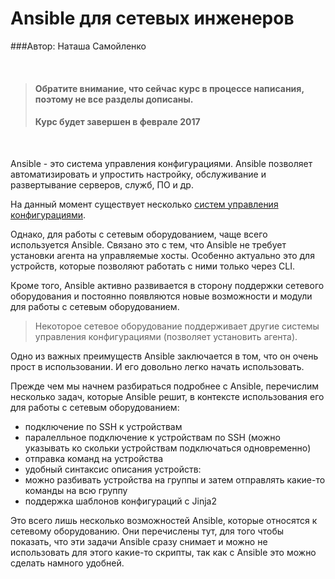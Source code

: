 # Ansible для сетевых инженеров

###Автор: Наташа Самойленко

<br>

>#### Обратите внимание, что сейчас курс в процессе написания, поэтому не все разделы дописаны.
>#### Курс будет завершен в феврале 2017

<br>

Ansible - это система управления конфигурациями. Ansible позволяет автоматизировать и упростить настройку, обслуживание и развертывание серверов, служб, ПО и др.

На данный момент существует несколько [систем управления конфигурациями](http://xgu.ru/wiki/%D0%A1%D0%B8%D1%81%D1%82%D0%B5%D0%BC%D0%B0_%D1%83%D0%BF%D1%80%D0%B0%D0%B2%D0%BB%D0%B5%D0%BD%D0%B8%D1%8F_%D0%BA%D0%BE%D0%BD%D1%84%D0%B8%D0%B3%D1%83%D1%80%D0%B0%D1%86%D0%B8%D0%B5%D0%B9).

Однако, для работы с сетевым оборудованием, чаще всего используется Ansible.
Связано это с тем, что Ansible не требует установки агента на управляемые хосты.
Особенно актуально это для устройств, которые позволяют работать с ними только через CLI.

Кроме того, Ansible активно развивается в сторону поддержки сетевого оборудования и постоянно появляются новые возможности и модули для работы с сетевым оборудованием.

> Некоторое сетевое оборудование поддерживает другие системы управления конфигурациями (позволяет установить агента).

Одно из важных преимуществ Ansible заключается в том, что он очень прост в использовании. И его довольно легко начать использовать.

Прежде чем мы начнем разбираться подробнее с Ansible, перечислим несколько задач, которые Ansible решит, в контексте использования его для работы с сетевым оборудованием:
* подключение по SSH к устройствам
 * паралелльное подключение к устройствам по SSH (можно указывать ко скольки устройствам подключаться одновременно)
* отправка команд на устройства
* удобный синтаксис описания устройств:
 * можно разбивать устройства на группы и затем отправлять какие-то команды на всю группу
* поддержка шаблонов конфигураций с Jinja2

Это всего лишь несколько возможностей Ansible, которые относятся к сетевому оборудованию. Они перечислены тут, для того чтобы показать, что эти задачи Ansible сразу снимает и можно не использовать для этого какие-то скрипты, так как с Ansible это можно сделать намного удобней.

